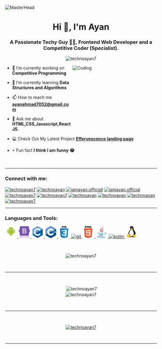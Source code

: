 ![MasterHead](https://mir-s3-cdn-cf.behance.net/project_modules/max_1200/79731568097599.5b50bca477735.jpg)
<h1 align="center">Hi 👋, I'm Ayan</h1>

<h3 align="center">A Passionate Techy Guy 👨‍💻, Frontend Web Developer and a Competitive Coder (Specialist).</h3>
<p align="center"> <img src="https://komarev.com/ghpvc/?username=technoayan7&label=Profile%20views&color=0e75b6&style=flat" alt="technoayan7" /> </p>
<img align="right" alt="Coding" width="280" height="220" src="https://cdn.dribbble.com/users/2514208/screenshots/9457622/media/30a1e1fa2d62e32d6b3e592518bfa6e5.gif">

- 🔭 I’m currently working on **Competitive Programming**

- 🌱 I’m currently learning **Data Structures and Algorithms**

- 📫 How to reach me **ayanahmad7052@gmail.com**

- 💬 Ask me about **HTML,CSS,Javascript,React JS.**
 
- 💻 Check Out My Latest Project **<a href="https://technoayan7.github.io/EFFE-WEBD/" target="blank">Effervescence landing page</a>**
 
- ⚡ Fun fact **I think I am funny 😂**

<br>

***

<h3 align="left">Connect with me:</h3>

<a href="https://twitter.com/technoayan7" target="blank"><img align="center" src="https://raw.githubusercontent.com/rahuldkjain/github-profile-readme-generator/master/src/images/icons/Social/twitter.svg" alt="technoayan7" height="30" width="40" /></a>
<a href="https://linkedin.com/in/technoayan" target="blank"><img align="center" src="https://raw.githubusercontent.com/rahuldkjain/github-profile-readme-generator/master/src/images/icons/Social/linked-in-alt.svg" alt="technoayan" height="30" width="40" /></a>
<a href="https://fb.com/iamayan.officiall" target="blank"><img align="center" src="https://raw.githubusercontent.com/rahuldkjain/github-profile-readme-generator/master/src/images/icons/Social/facebook.svg" alt="iamayan.officiall" height="30" width="40" /></a>
<a href="https://instagram.com/iamayan.official" target="blank"><img align="center" src="https://raw.githubusercontent.com/rahuldkjain/github-profile-readme-generator/master/src/images/icons/Social/instagram.svg" alt="iamayan.official" height="30" width="40" /></a>
<a href="https://www.codechef.com/users/techy_ayan" target="blank"><img align="center" src="https://user-images.githubusercontent.com/60701544/115959051-e9d09280-a527-11eb-8db9-496b21d9581c.png" alt="technoayan7" height="30" width="40" /></a>
<a href="https://codeforces.com/profile/technoayan#" target="blank"><img align="center" src="https://art.npanuhin.me/SVG/Codeforces/Codeforces.colored.svg" alt="technoayan7" height="30" width="40" /></a>
<a href="https://www.hackerrank.com/technoayan" target="blank"><img align="center" src="https://raw.githubusercontent.com/rahuldkjain/github-profile-readme-generator/master/src/images/icons/Social/hackerrank.svg" alt="technoayan" height="30" width="40" /></a>
<a href="https://www.leetcode.com/technoayan" target="blank"><img align="center" src="https://raw.githubusercontent.com/rahuldkjain/github-profile-readme-generator/master/src/images/icons/Social/leet-code.svg" alt="technoayan" height="30" width="40" /></a>
<a href="https://www.hackerearth.com/@technoayan" target="blank"><img align="center" src="https://raw.githubusercontent.com/rahuldkjain/github-profile-readme-generator/master/src/images/icons/Social/hackerearth.svg" alt="technoayan" height="30" width="40" /></a>
<a href="https://auth.geeksforgeeks.org/user/technoayan7" target="blank"><img align="center" src="https://raw.githubusercontent.com/rahuldkjain/github-profile-readme-generator/master/src/images/icons/Social/geeks-for-geeks.svg" alt="technoayan7" height="30" width="40" /></a></p>

***

<h3 align="left">Languages and Tools:</h3>

<p align="left">
<p align="left"> <a href="https://developer.android.com" target="_blank" rel="noreferrer"> <img src="https://raw.githubusercontent.com/devicons/devicon/master/icons/android/android-original-wordmark.svg" alt="android" width="40" height="40"/> </a> <a href="https://getbootstrap.com" target="_blank" rel="noreferrer"> <img src="https://raw.githubusercontent.com/devicons/devicon/master/icons/bootstrap/bootstrap-plain-wordmark.svg" alt="bootstrap" width="40" height="40"/> </a> <a href="https://www.cprogramming.com/" target="_blank" rel="noreferrer"> <img src="https://raw.githubusercontent.com/devicons/devicon/master/icons/c/c-original.svg" alt="c" width="40" height="40"/> </a> <a href="https://www.w3schools.com/cpp/" target="_blank" rel="noreferrer"> <img src="https://raw.githubusercontent.com/devicons/devicon/master/icons/cplusplus/cplusplus-original.svg" alt="cplusplus" width="40" height="40"/> </a> <a href="https://www.w3schools.com/css/" target="_blank" rel="noreferrer"> <img src="https://raw.githubusercontent.com/devicons/devicon/master/icons/css3/css3-original-wordmark.svg" alt="css3" width="40" height="40"/> </a> <a href="https://git-scm.com/" target="_blank" rel="noreferrer"> <img src="https://www.vectorlogo.zone/logos/git-scm/git-scm-icon.svg" alt="git" width="40" height="40"/> </a> <a href="https://www.w3.org/html/" target="_blank" rel="noreferrer"> <img src="https://raw.githubusercontent.com/devicons/devicon/master/icons/html5/html5-original-wordmark.svg" alt="html5" width="40" height="40"/> </a> <a href="https://www.java.com" target="_blank" rel="noreferrer"> <img src="https://raw.githubusercontent.com/devicons/devicon/master/icons/java/java-original.svg" alt="java" width="40" height="40"/> </a> <a href="https://kotlinlang.org" target="_blank" rel="noreferrer"> <img src="https://www.vectorlogo.zone/logos/kotlinlang/kotlinlang-icon.svg" alt="kotlin" width="40" height="40"/> </a> <a href="https://www.linux.org/" target="_blank" rel="noreferrer"> <img src="https://raw.githubusercontent.com/devicons/devicon/master/icons/linux/linux-original.svg" alt="linux" width="40" height="40"/> </a> </p>
<br>
<div align=center>
<p><img align="center" src="https://github-readme-stats.vercel.app/api/top-langs?username=technoayan7&theme=radical&show_icons=true&locale=en&layout=compact" alt="technoayan7" /><br></p>
</div>
<br>

***

<br>
<div align=center>
<p>&nbsp;<img align="center" src="https://github-readme-stats.vercel.app/api?username=technoayan7&theme=radical&show_icons=true&locale=en" alt="technoayan7" /><br>
<img align="center" src="https://github-readme-streak-stats.herokuapp.com/?user=technoayan7&theme=radical" alt="technoayan7" /></p>
</div>
<br>

***
<br>
<p align="center"> <a href="https://github.com/ryo-ma/github-profile-trophy"><img src="https://github-profile-trophy.vercel.app/?username=technoayan7&theme=radical&column=3" alt="technoayan7" /></a> </p>
<br>

***
